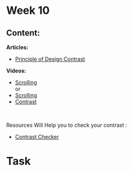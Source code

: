 # Week 10

## Content:

 **Articles:**
- [Principle of Design Contrast](https://delesign.com/blog/understanding-the-principles-of-design-contrast)

 **Videos:**
- [Scrolling](https://youtu.be/ZVoZp9eNVdI?si=-If7UH3HsjBLczUT) <br>or<br>
- [Scrolling](https://youtu.be/EobSNkzdN7A?si=EmVNKi53hbuT21-U)
- [Contrast]([Scrolling](https://youtu.be/EobSNkzdN7A?si=EmVNKi53hbuT21-U))
<br>

Resources Will Help you to check your contrast :

 - [Contrast Checker](https://youtu.be/dOy3s0ycVbg?si=EqEYD8bfMOwUxevo)



# Task

